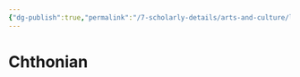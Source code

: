 ```yaml
---
{"dg-publish":true,"permalink":"/7-scholarly-details/arts-and-culture/languages/chthonian/"}
---
```


# Chthonian
